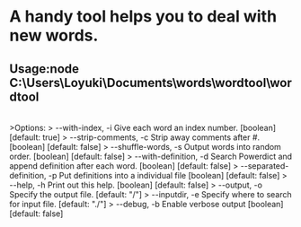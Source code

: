 A handy tool helps you to deal with new words.
====================================================

Usage:node C:\Users\Loyuki\Documents\words\wordtool\wordtool
--------------------------------------------------------------------
<br/>
>Options:
>  --with-index, -i            Give each word an index number.
       [boolean]  [default: true]
>  --strip-comments, -c        Strip away comments after #.
       [boolean]  [default: false]
>  --shuffle-words, -s         Output words into random order.
       [boolean]  [default: false]
>  --with-definition, -d       Search Powerdict and append definition after each
word.  [boolean]  [default: false]
>  --separated-definition, -p  Put definitions into a individual file
       [boolean]  [default: false]
>  --help, -h                  Print out this help.
       [boolean]  [default: false]
>  --output, -o                Specify the output file.
       [default: "/"]
>  --inputdir, -e              Specify where to search for input file.
       [default: "./"]
>  --debug, -b                 Enable verbose output
       [boolean]  [default: false]